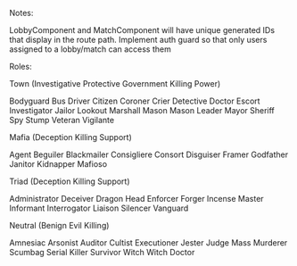 Notes:

LobbyComponent and MatchComponent will have unique generated IDs that display in the route path. Implement auth guard so that only users assigned to a lobby/match can access them

Roles:

Town (Investigative Protective Government Killing Power)

Bodyguard Bus Driver Citizen Coroner Crier Detective Doctor Escort Investigator Jailor Lookout Marshall Mason Mason Leader Mayor Sheriff Spy Stump Veteran Vigilante

Mafia (Deception Killing Support)

Agent Beguiler Blackmailer Consigliere Consort Disguiser Framer Godfather Janitor Kidnapper Mafioso

Triad (Deception Killing Support)

Administrator Deceiver Dragon Head Enforcer Forger Incense Master Informant Interrogator Liaison Silencer Vanguard

Neutral (Benign Evil Killing)

Amnesiac Arsonist Auditor Cultist Executioner Jester Judge Mass Murderer Scumbag Serial Killer Survivor Witch Witch Doctor
